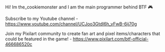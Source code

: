 Hi! Im the_cookiemonster and I am the main programmer behind BTF 🎮

Subscribe to my Youtube channel - https://www.youtube.com/channel/UCJoo3GtdI6h_vFwB-6ij70g

Join my Pixilart community to create fan art and pixel items/characters that could be featured in the game! - https://www.pixilart.com/btf-official-466686520c
<!---
8bitlawrence/8bitlawrence is a ✨ special ✨ repository because its `README.md` (this file) appears on your GitHub profile.
You can click the Preview link to take a look at your changes.
--->
